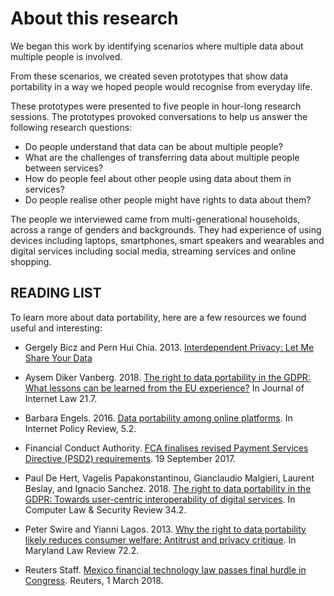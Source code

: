 # About this research

We began this work by identifying scenarios where multiple data about multiple people is involved.

From these scenarios, we created seven prototypes that show data portability in a way we hoped people would recognise from everyday life.

These prototypes were presented to five people in hour-long research sessions. The prototypes provoked conversations to help us answer the following research questions:

- Do people understand that data can be about multiple people?
- What are the challenges of transferring data about multiple people between services?
- How do people feel about other people using data about them in services?
- Do people realise other people might have rights to data about them?

The people we interviewed came from multi-generational households, across a range of genders and backgrounds. They had experience of using devices including laptops, smartphones, smart speakers and wearables and digital services including social media, streaming services and online shopping.



## READING LIST

To learn more about data portability, here are a few resources we found useful and interesting:
	
* Gergely Bicz and Pern Hui Chia. 2013. [Interdependent Privacy: Let Me Share Your Data](https://fc13.ifca.ai/proc/10-1.pdf)

* Aysem Diker Vanberg. 2018. [The right to data portability in the GDPR: What lessons can be learned from the EU experience?](http://ejlt.org/article/view/546/726) In Journal of Internet Law 21.7.

* Barbara Engels. 2016. [Data portability among online platforms](https://policyreview.info/articles/analysis/data-portability-among-online-platforms). In Internet Policy Review, 5.2.

* Financial Conduct Authority. [FCA finalises revised Payment Services Directive (PSD2) requirements](https://www.fca.org.uk/news/press-releases/fca-finalises-revised-psd2-requirements). 19 September 2017.

* Paul De Hert, Vagelis Papakonstantinou, Gianclaudio Malgieri, Laurent Beslay, and Ignacio Sanchez. 2018. [The right to data portability in the GDPR: Towards user-centric interoperability of digital services](https://www.sciencedirect.com/science/article/pii/S0267364917303333). In Computer Law & Security Review 34.2.

* Peter Swire and Yianni Lagos. 2013. [Why the right to data portability likely reduces consumer welfare: Antitrust and privacy critique](http://arro.anglia.ac.uk/702656/). In Maryland Law Review 72.2. 

* Reuters Staff. [Mexico financial technology law passes final hurdle in Congress](https://uk.reuters.com/article/us-mexico-fintech/mexico-financial-technology-law-passes-final-hurdle-in-congress-idUKKCN1GD6KX). Reuters, 1 March 2018.

